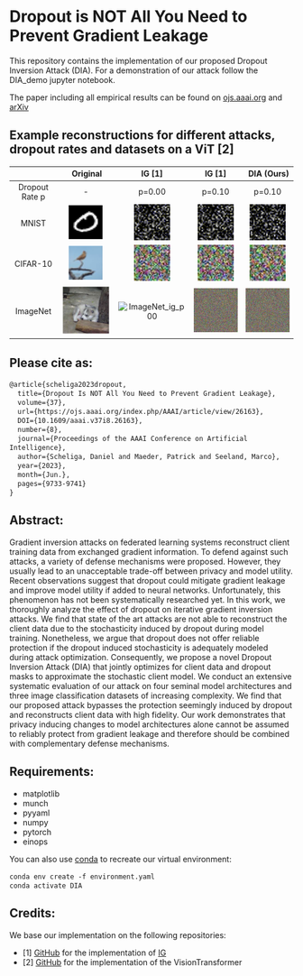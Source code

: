 # Dropout is NOT All You Need to Prevent Gradient Leakage
This repository contains the implementation of our proposed Dropout Inversion Attack (DIA).
For a demonstration of our attack follow the DIA_demo jupyter notebook.

The paper including all empirical results can be found on [ojs.aaai.org](https://ojs.aaai.org/index.php/AAAI/article/view/26163) and [arXiv](https://arxiv.org/abs/2208.06163)

## Example reconstructions for different attacks, dropout rates and datasets on a ViT [2]
| | Original| IG [1]                                      | IG [1]                                     | DIA (Ours)                                       |
|:-:|:------:|:---------------------------------------:|:---------------------------------------:|:-----------------------------------------:|
|Dropout Rate p| - | p=0.00                                  | p=0.10                                  | p=0.10                                    |
|MNIST   | ![mnist_original](demos/MNIST_original.png) | ![mnist_ig_p00](demos/MNIST_IG_p00.gif) | ![mnist_ig_p01](demos/MNIST_IG_p01.gif) | ![mnist_dia_p01](demos/MNIST_DIA_p01.gif) |
|CIFAR-10| ![cifar10_original](demos/CIF_original.png) | ![cifar10_ig_p00](demos/CIF_IG_p00.gif) | ![cifar10_ig_p01](demos/CIF_IG_p01.gif) | ![cifar10_dia_p01](demos/CIF_DIA_p01.gif) |
|ImageNet| ![ImageNet_original](demos/ImageNet_original.png) | ![ImageNet_ig_p00](demos/ImageNet_IG_p00.gif) | ![ImageNet_ig_p01](demos/ImageNet_IG_p01.gif) | ![ImageNet_dia_p01](demos/ImageNet_DIA_p01.gif) |

## Please cite as:
```
@article{scheliga2023dropout,
  title={Dropout Is NOT All You Need to Prevent Gradient Leakage},
  volume={37},
  url={https://ojs.aaai.org/index.php/AAAI/article/view/26163},
  DOI={10.1609/aaai.v37i8.26163},
  number={8},
  journal={Proceedings of the AAAI Conference on Artificial Intelligence},
  author={Scheliga, Daniel and Maeder, Patrick and Seeland, Marco},
  year={2023},
  month={Jun.},
  pages={9733-9741}
}
```

## Abstract:
Gradient inversion attacks on federated learning systems reconstruct client training data from exchanged gradient information. To defend against such attacks, a variety of defense mechanisms were proposed. However, they usually lead to an unacceptable trade-off between privacy and model utility. Recent observations suggest that dropout could mitigate gradient leakage and improve model utility if added to neural networks. Unfortunately, this phenomenon has not been systematically researched yet. In this work, we thoroughly analyze the effect of dropout on iterative gradient inversion attacks. We find that state of the art attacks are not able to reconstruct the client data due to the stochasticity induced by dropout during model training. Nonetheless, we argue that dropout does not offer reliable protection if the dropout induced stochasticity is adequately modeled during attack optimization. Consequently, we propose a novel Dropout Inversion Attack (DIA) that jointly optimizes for client data and dropout masks to approximate the stochastic client model. We conduct an extensive systematic evaluation of our attack on four seminal model architectures and three image classification datasets of increasing complexity. We find that our proposed attack bypasses the protection seemingly induced by dropout and reconstructs client data with high fidelity. Our work demonstrates that privacy inducing changes to model architectures alone cannot be assumed to reliably protect from gradient leakage and therefore should be combined with complementary defense mechanisms.

## Requirements:
+ matplotlib
+ munch
+ pyyaml
+ numpy
+ pytorch
+ einops

You can also use [conda](https://www.anaconda.com/) to recreate our virtual environment:
```
conda env create -f environment.yaml
conda activate DIA
```

## Credits:
We base our implementation on the following repositories:
+ [1] [GitHub](https://github.com/JonasGeiping/invertinggradients) for the implementation of [IG](https://arxiv.org/abs/2003.14053)
+ [2] [GitHub](https://github.com/lucidrains/vit-pytorch/blob/main/vit_pytorch/vit.py) for the implementation of the VisionTransformer
